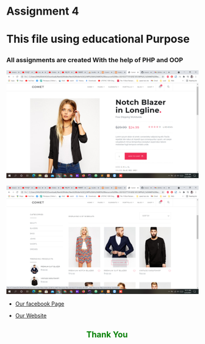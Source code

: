 
<h1>Assignment 4<h1>

<p> This file using  educational Purpose</p>
<h3> All assignments are created With the help of PHP and OOP </h3>



<img src="images/1.png" alt="">

<br>
<br>

<img src="images/2.png" alt="">


- [Our facebook Page](https://web.facebook.com/saresearchlab/)
- [Our Website](https://saresearchlab.moudutshuvo.com/)

	<h2 style="text-align: center;color: green;">Thank You</h2>
